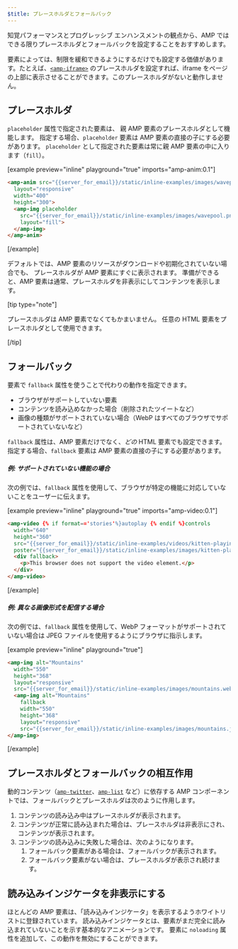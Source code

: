 ```yaml
---
$title: プレースホルダとフォールバック
---
```


知覚パフォーマンスとプログレッシブ エンハンスメントの観点から、AMP ではできる限りプレースホルダとフォールバックを設定することをおすすめします。

要素によっては、制限を緩和できるようにするだけでも設定する価値があります。たとえば、[`<amp-iframe>`](../../../../documentation/components/reference/amp-iframe.md#iframe-with-placeholder) のプレースホルダを設定すれば、iframe をページの上部に表示させることができます。このプレースホルダがないと動作しません。

## プレースホルダ

`placeholder` 属性で指定された要素は、
親 AMP 要素のプレースホルダとして機能します。
指定する場合、`placeholder` 要素は AMP 要素の直接の子にする必要があります。
`placeholder` として指定された要素は常に親 AMP 要素の中に入ります（`fill`）。

[example preview="inline" playground="true" imports="amp-anim:0.1"]
```html
<amp-anim src="{{server_for_email}}/static/inline-examples/images/wavepool.gif"
  layout="responsive"
  width="400"
  height="300">
  <amp-img placeholder
    src="{{server_for_email}}/static/inline-examples/images/wavepool.png"
    layout="fill">
  </amp-img>
</amp-anim>
```
[/example]

デフォルトでは、AMP 要素のリソースがダウンロードや初期化されていない場合でも、
プレースホルダが AMP 要素にすぐに表示されます。
準備ができると、AMP 要素は通常、プレースホルダを非表示にしてコンテンツを表示します。

[tip type="note"]

プレースホルダは AMP 要素でなくてもかまいません。
任意の HTML 要素をプレースホルダとして使用できます。

[/tip]

## フォールバック

要素で `fallback` 属性を使うことで代わりの動作を指定できます。

* ブラウザがサポートしていない要素
* コンテンツを読み込めなかった場合（削除されたツイートなど）
* 画像の種類がサポートされていない場合（WebP はすべてのブラウザでサポートされていないなど）

`fallback` 属性は、AMP 要素だけでなく、*どの* HTML 要素でも設定できます。指定する場合、`fallback` 要素は AMP 要素の直接の子にする必要があります。

##### 例: サポートされていない機能の場合

次の例では、`fallback` 属性を使用して、ブラウザが特定の機能に対応していないことをユーザーに伝えます。

[example preview="inline" playground="true" imports="amp-video:0.1"]
```html
<amp-video {% if format=='stories'%}autoplay {% endif %}controls
  width="640"
  height="360"
  src="{{server_for_email}}/static/inline-examples/videos/kitten-playing.mp4"
  poster="{{server_for_email}}/static/inline-examples/images/kitten-playing.png">
  <div fallback>
    <p>This browser does not support the video element.</p>
  </div>
</amp-video>
```
[/example]

##### 例: 異なる画像形式を配信する場合

次の例では、`fallback` 属性を使用して、WebP フォーマットがサポートされていない場合は JPEG ファイルを使用するようにブラウザに指示します。

[example preview="inline" playground="true"]
```html
<amp-img alt="Mountains"
  width="550"
  height="368"
  layout="responsive"
  src="{{server_for_email}}/static/inline-examples/images/mountains.webp">
  <amp-img alt="Mountains"
    fallback
    width="550"
    height="368"
    layout="responsive"
    src="{{server_for_email}}/static/inline-examples/images/mountains.jpg"></amp-img>
</amp-img>
```
[/example]

## プレースホルダとフォールバックの相互作用

動的コンテンツ（[`amp-twitter`](../../../../documentation/components/reference/amp-twitter.md)、[`amp-list`](../../../../documentation/components/reference/amp-list.md) など）に依存する AMP コンポーネントでは、フォールバックとプレースホルダは次のように作用します。

<ol>
  <li>コンテンツの読み込み中はプレースホルダが表示されます。</li>
  <li>コンテンツが正常に読み込まれた場合は、プレースホルダは非表示にされ、コンテンツが表示されます。</li>
  <li>コンテンツの読み込みに失敗した場合は、次のようになります。
    <ol>
      <li>フォールバック要素がある場合は、フォールバックが表示されます。</li>
      <li>フォールバック要素がない場合は、プレースホルダが表示され続けます。</li>
    </ol>
  </li>
</ol>

## 読み込みインジケータを非表示にする

ほとんどの AMP 要素は、「読み込みインジケータ」を表示するようホワイトリストに登録されています。
読み込みインジケータとは、要素がまだ完全に読み込まれていないことを示す基本的なアニメーションです。
要素に `noloading` 属性を追加して、この動作を無効にすることができます。
 
